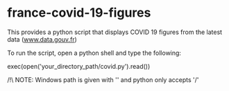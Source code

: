 # france-covid-19-figures
This provides a python script that displays COVID 19 figures from the latest data (www.data.gouv.fr)

To run the script, open a python shell and type the following:

exec(open('your_directory_path/covid.py').read())

/!\ NOTE: Windows path is given with '\' and python only accepts '/'

